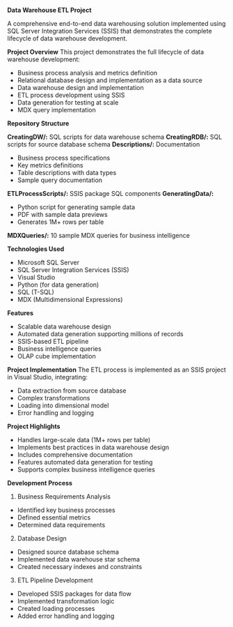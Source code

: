 **Data Warehouse ETL Project**

A comprehensive end-to-end data warehousing solution implemented using SQL Server Integration Services (SSIS) that demonstrates the complete lifecycle of data warehouse development.


**Project Overview**
This project demonstrates the full lifecycle of data warehouse development:

- Business process analysis and metrics definition
- Relational database design and implementation as a data source
- Data warehouse design and implementation
- ETL process development using SSIS
- Data generation for testing at scale
- MDX query implementation

**Repository Structure**

**CreatingDW/:** SQL scripts for data warehouse schema
**CreatingRDB/:** SQL scripts for source database schema
**Descriptions/:** Documentation

- Business process specifications
- Key metrics definitions
- Table descriptions with data types
- Sample query documentation


**ETLProcessScripts/:** SSIS package SQL components
**GeneratingData/:**

- Python script for generating sample data
- PDF with sample data previews
- Generates 1M+ rows per table


**MDXQueries/:** 10 sample MDX queries for business intelligence

**Technologies Used**

- Microsoft SQL Server
- SQL Server Integration Services (SSIS)
- Visual Studio
- Python (for data generation)
- SQL (T-SQL)
- MDX (Multidimensional Expressions)

**Features**

- Scalable data warehouse design
- Automated data generation supporting millions of records
- SSIS-based ETL pipeline
- Business intelligence queries
- OLAP cube implementation

**Project Implementation**
The ETL process is implemented as an SSIS project in Visual Studio, integrating:

- Data extraction from source database
- Complex transformations
- Loading into dimensional model
- Error handling and logging

**Project Highlights**

- Handles large-scale data (1M+ rows per table)
- Implements best practices in data warehouse design
- Includes comprehensive documentation
- Features automated data generation for testing
- Supports complex business intelligence queries

**Development Process**

1. Business Requirements Analysis

- Identified key business processes
- Defined essential metrics
- Determined data requirements


2. Database Design

- Designed source database schema
- Implemented data warehouse star schema
- Created necessary indexes and constraints


3. ETL Pipeline Development

- Developed SSIS packages for data flow
- Implemented transformation logic
- Created loading processes
- Added error handling and logging
